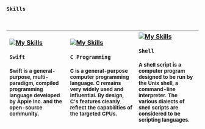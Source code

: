 
### `Skills`

<br />

| [![My Skills](https://skillicons.dev/icons?i=swift&theme=light)](https://skillicons.dev) <br /> <br /> `Swift` <br />  <br /> <sup> Swift is a general-purpose, multi-paradigm, compiled programming language developed by Apple Inc. and the open-source community. </sup> | [![My Skills](https://skillicons.dev/icons?i=c&theme=light)](https://skillicons.dev) <br /> <br /> `C Programming` <br />  <br /> <sup> C is a general-purpose computer programming language. C remains very widely used and influential. By design, C's features cleanly reflect the capabilities of the targeted CPUs. </sup> | [![My Skills](https://skillicons.dev/icons?i=bash&theme=light)](https://skillicons.dev) <br /> <br /> `Shell` <br />  <br /> <sup> A shell script is a computer program designed to be run by the Unix shell, a command-line interpreter. The various dialects of shell scripts are considered to be scripting languages. </sup> |
| :------------- | :------------- | :------------- |
